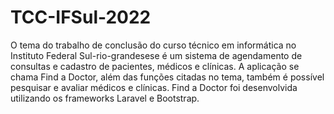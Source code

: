 # TCC-IFSul-2022
O tema do trabalho de conclusão do curso técnico em informática no Instituto Federal Sul-rio-grandesese é um sistema de agendamento de consultas e cadastro de pacientes, 
médicos e clínicas. A aplicação se chama Find a Doctor, além das funções citadas no tema, também é possível pesquisar e avaliar médicos e clínicas. Find a Doctor foi 
desenvolvida utilizando os frameworks Laravel e Bootstrap.
